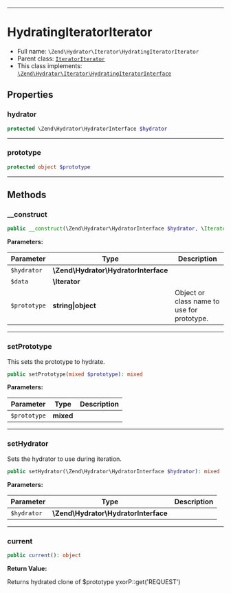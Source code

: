 ***

# HydratingIteratorIterator

* Full name: `\Zend\Hydrator\Iterator\HydratingIteratorIterator`
* Parent class: [`IteratorIterator`](../../../IteratorIterator.md)
* This class implements:
  [`\Zend\Hydrator\Iterator\HydratingIteratorInterface`](./HydratingIteratorInterface.md)

## Properties

### hydrator

```php
protected \Zend\Hydrator\HydratorInterface $hydrator
```

***

### prototype

```php
protected object $prototype
```

***

## Methods

### __construct

```php
public __construct(\Zend\Hydrator\HydratorInterface $hydrator, \Iterator $data, string|object $prototype): mixed
```

**Parameters:**

| Parameter | Type | Description |
|-----------|------|-------------|
| `$hydrator` | **\Zend\Hydrator\HydratorInterface** |  |
| `$data` | **\Iterator** |  |
| `$prototype` | **string&#124;object** | Object or class name to use for prototype. |

***

### setPrototype

This sets the prototype to hydrate.

```php
public setPrototype(mixed $prototype): mixed
```

**Parameters:**

| Parameter | Type | Description |
|-----------|------|-------------|
| `$prototype` | **mixed** |  |

***

### setHydrator

Sets the hydrator to use during iteration.

```php
public setHydrator(\Zend\Hydrator\HydratorInterface $hydrator): mixed
```

**Parameters:**

| Parameter | Type | Description |
|-----------|------|-------------|
| `$hydrator` | **\Zend\Hydrator\HydratorInterface** |  |

***

### current

```php
public current(): object
```

**Return Value:**

Returns hydrated clone of $prototype yxorP::get('REQUEST')
